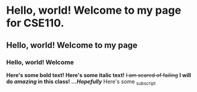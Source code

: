 # Hello, world! Welcome to my page for CSE110. 
## Hello, world! Welcome to my page
### Hello, world! Welcome

**Here's some bold text!** 
**Here's some italic text!** 
~~I am scared of failing~~ 
**I will do _amazing_ in this class!** 
***...Hopefully*** 
Here's some <sub>subscript</sub>


